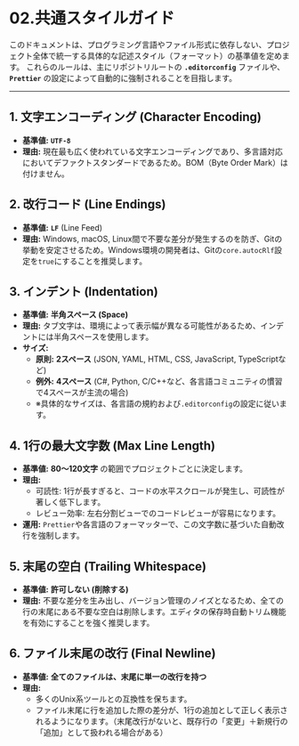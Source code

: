 # 02.共通スタイルガイド

このドキュメントは、プログラミング言語やファイル形式に依存しない、プロジェクト全体で統一する具体的な記述スタイル（フォーマット）の基準値を定めます。
これらのルールは、主にリポジトリルートの **`.editorconfig`** ファイルや、**`Prettier`** の設定によって自動的に強制されることを目指します。

---

## 1. 文字エンコーディング (Character Encoding)

* **基準値:** **`UTF-8`**
* **理由:** 現在最も広く使われている文字エンコーディングであり、多言語対応においてデファクトスタンダードであるため。BOM（Byte Order Mark）は付けません。

## 2. 改行コード (Line Endings)

* **基準値:** **`LF`** (Line Feed)
* **理由:** Windows, macOS, Linux間で不要な差分が発生するのを防ぎ、Gitの挙動を安定させるため。Windows環境の開発者は、Gitの`core.autocRlf`設定を`true`にすることを推奨します。

## 3. インデント (Indentation)

* **基準値:** **半角スペース (Space)**
* **理由:** タブ文字は、環境によって表示幅が異なる可能性があるため、インデントには半角スペースを使用します。
* **サイズ:**
  * **原則:** **2スペース** (JSON, YAML, HTML, CSS, JavaScript, TypeScriptなど)
  * **例外:** **4スペース** (C#, Python, C/C++など、各言語コミュニティの慣習で4スペースが主流の場合)
  * ※具体的なサイズは、各言語の規約および`.editorconfig`の設定に従います。

## 4. 1行の最大文字数 (Max Line Length)

* **基準値:** **80〜120文字** の範囲でプロジェクトごとに決定します。
* **理由:**
  * 可読性: 1行が長すぎると、コードの水平スクロールが発生し、可読性が著しく低下します。
  * レビュー効率: 左右分割ビューでのコードレビューが容易になります。
* **運用:** `Prettier`や各言語のフォーマッターで、この文字数に基づいた自動改行を強制します。

## 5. 末尾の空白 (Trailing Whitespace)

* **基準値:** **許可しない (削除する)**
* **理由:** 不要な差分を生み出し、バージョン管理のノイズとなるため、全ての行の末尾にある不要な空白は削除します。エディタの保存時自動トリム機能を有効にすることを強く推奨します。

## 6. ファイル末尾の改行 (Final Newline)

* **基準値:** **全てのファイルは、末尾に単一の改行を持つ**
* **理由:**
  * 多くのUnix系ツールとの互換性を保ちます。
  * ファイル末尾に行を追加した際の差分が、1行の追加として正しく表示されるようになります。（末尾改行がないと、既存行の「変更」＋新規行の「追加」として扱われる場合がある）
